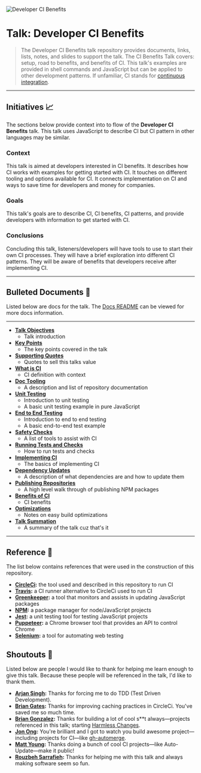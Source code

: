 ![Developer CI Benefits](https://jeffry.in/assets/developer-ci-benefits/banner.svg)

# Talk: Developer CI Benefits

> The Developer CI Benefits talk repository provides documents, links, lists, notes, and slides to support the talk. The CI Benefits Talk covers: setup, road to benefits, and benefits of CI. This talk's examples are provided in shell commands and JavaScript but can be applied to other development patterns. If unfamiliar, CI stands for [continuous integration](https://en.wikipedia.org/wiki/Continuous_integration).

----

## Initiatives 📈

The sections below provide context into to flow of the **Developer CI Benefits** talk. This talk uses JavaScript to describe CI but CI pattern in other languages may be similar.

### Context

This talk is aimed at developers interested in CI benefits. It describes how CI works with examples for  getting started with CI. It touches on different tooling and options available for CI. It connects implementation on CI and ways to save time for developers and money for companies.

### Goals

This talk's goals are to describe CI, CI benefits, CI patterns, and provide developers with information to get started with CI.

### Conclusions

Concluding this talk, listeners/developers will have tools to use to start their own CI processes. They will have a brief exploration into different CI patterns. They will be aware of benefits that developers receive after implementing CI.

----

## Bulleted Documents 🔫

Listed below are docs for the talk. The [Docs README](https://github.com/yowainwright/developer-ci-benefits/blob/master/docs/README.md) can be viewed for more docs information.

----

- **[Talk Objectives](https://github.com/yowainwright/developer-ci-benefits/blob/master/docs/01-talk-objectives.md)**
  - Talk introduction
- **[Key Points](https://github.com/yowainwright/developer-ci-benefits/blob/master/docs/02-key-point.md)**
  - The key points covered in the talk
- **[Supporting Quotes](https://github.com/yowainwright/developer-ci-benefits/blob/master/docs/03-supporting-quotes.md)**
  - Quotes to sell this talks value
- **[What is CI](https://github.com/yowainwright/developer-ci-benefits/blob/master/docs/04-what-is-ci.md)**
  - CI definition with context
- **[Doc Tooling](https://github.com/yowainwright/developer-ci-benefits/blob/master/docs/05-doc-tooling.md)**
  - A description and list of repository documentation
- **[Unit Testing](https://github.com/yowainwright/developer-ci-benefits/blob/master/docs/06-unit-test.md)**
  - Introduction to unit testing
  - A basic unit testing example in pure JavaScript
- **[End to End Testing](https://github.com/yowainwright/developer-ci-benefits/blob/master/docs/07-end-to-end-testing.md)**
  - Introduction to end to end testing
  - A basic end-to-end test example
- **[Safety Checks](https://github.com/yowainwright/developer-ci-benefits/blob/master/docs/08-safety-checks.md)**
  - A list of tools to assist with CI
- **[Running Tests and Checks](https://github.com/yowainwright/developer-ci-benefits/blob/master/docs/09-running-tests-and-checks.md)**
  - How to run tests and checks
- **[Implementing CI](https://github.com/yowainwright/developer-ci-benefits/blob/master/docs/10-implementing-ci.md)**
  - The basics of implementing CI
- **[Dependency Updates](https://github.com/yowainwright/developer-ci-benefits/blob/master/docs/11-dependency-updates.md)**
  - A description of what dependencies are and how to update them
- **[Publishing Repositories](https://github.com/yowainwright/developer-ci-benefits/blob/master/docs/12-publishing-repositories.md)**
  - A high level walk through of publishing NPM packages
- **[Benefits of CI](https://github.com/yowainwright/developer-ci-benefits/blob/master/docs/12-ci-benefits.md)**
  - CI benefits
- **[Optimizations](https://github.com/yowainwright/developer-ci-benefits/blob/master/docs/14-optimizing-builds.md)**
  - Notes on easy build optimizations
- **[Talk Summation](https://github.com/yowainwright/developer-ci-benefits/blob/master/docs/16-talk-summation.md)**
  - A summary of the talk cuz that's it

----

## Reference 📝

The list below contains references that were used in the construction of this repository.

- **[CircleCi](https://circleci.com/):** the tool used and described in this repository to run CI
- **[Travis](https://travis-ci.org/):** a CI runner alternative to CircleCi used to run CI
- **[Greenkeeper](https://greenkeeper.io/):** a tool that monitors and assists in updating JavaScript packages
- **[NPM](https://www.npmjs.com/):** a package manager for node/JavaScript projects
- **[Jest](https://jestjs.io/):** a unit testing tool for testing JavaScript projects
- **[Puppeteer](https://pptr.dev/):** a Chrome browser tool that provides an API to control Chrome
- **[Selenium](https://github.com/SeleniumHQ/selenium/wiki/Getting-Started):** a tool for automating web testing

## Shoutouts 🙏

Listed below are people I would like to thank for helping me learn enough to give this talk. Because these people will be referenced in the talk, I'd like to thank them.

- **[Arjan Singh](https://github.com/arjansingh):** Thanks for forcing me to do TDD (Test Driven Development).
- **[Brian Gates](https://github.com/brian-gates):** Thanks for improving caching practices in CircleCi. You've saved me so much time.
- **[Brian Gonzalez](https://github.com/briangonzalez):** Thanks for building a lot of cool s**t always—projects referenced in this talk; starting [Harmless Changes](https://github.com/dollarshaveclub/harmless-changes).
- **[Jon Ong](http://github.com/jonathanong):** You're brilliant and I got to watch you build awesome project—including projects for CI—like [gh-automerge](https://github.com/jonathanong/gh-automerge).
- **[Matt Young](https://github.com/someguynamedmatt):** Thanks doing a bunch of cool CI projects—like Auto-Update—make it public!
- **[Rouzbeh Sarrafieh](https://github.com/rouzbeh84):** Thanks for helping me with this talk and always making software seem so fun.

